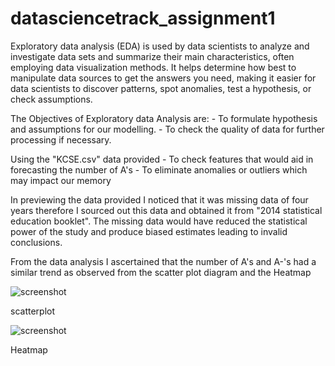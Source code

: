 

# datasciencetrack_assignment1
Exploratory data analysis (EDA) is used by data scientists to analyze and investigate data sets and summarize their main characteristics, often employing data visualization methods. It helps determine how best to manipulate data sources to get the answers you need, making it easier for data scientists to discover patterns, spot anomalies, test a hypothesis, or check assumptions.

The Objectives of Exploratory data Analysis are:
     - To formulate hypothesis and assumptions for our modelling.
     - To check the quality of data for further processing if necessary.
     
Using the "KCSE.csv" data provided 
     - To check features that would aid in forecasting the number of A's
     - To eliminate anomalies or outliers which may impact our memory
     
In previewing the data provided I noticed that it was missing data of four years therefore I sourced out this data and obtained it from "2014 statistical education booklet". The missing data would have reduced the statistical power of the study and produce biased estimates leading to invalid conclusions.

From the data analysis I ascertained that the number of A's and A-'s had a similar trend as observed from the scatter plot diagram and the Heatmap

![screenshot](file:///home/tom/Pictures/pic.png)

scatterplot

![screenshot](file:///home/tom/Pictures/Screenshot%20from%202022-02-21%2023-56-11.png)

Heatmap



